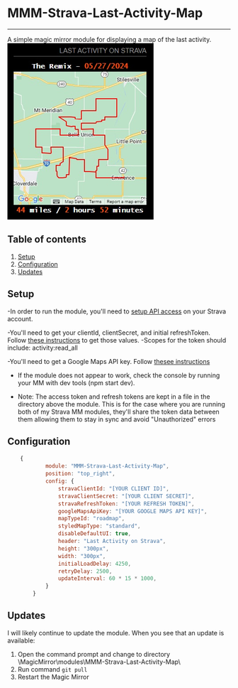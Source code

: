 # MMM-Strava-Last-Activity-Map

---

A simple magic mirror module for displaying a map of the last activity.  
![alt stravaLastActivityMap](./public/assets/images/StravaLastActivityMapScreenshot.JPG)

## Table of contents

1. [Setup](#setup)
2. [Configuration](#configuration)
3. [Updates](#updates)

## Setup

-In order to run the module, you'll need to [setup API access](https://developers.strava.com/docs/getting-started/#account) on your Strava account.

-You'll need to get your clientId, clientSecret, and initial refreshToken. Follow [these instructions](https://developers.strava.com/docs/getting-started/#oauth) to get those values.
-Scopes for the token should include: activity:read_all

-You'll need to get a Google Maps API key. Follow [thesee instructions](https://developers.google.com/maps/documentation/javascript/adding-a-google-map#key)

- If the module does not appear to work, check the console by running your MM with dev tools (npm start dev).

- Note: The access token and refresh tokens are kept in a file in the directory above the module. This is for the case where you are running both of my Strava MM modules, they'll share the token data between them allowing them to stay in sync and avoid "Unauthorized" errors

## Configuration

```js
	{
			module: "MMM-Strava-Last-Activity-Map",
			position: "top_right",
			config: {
				stravaClientId: "[YOUR CLIENT ID]",
				stravaClientSecret: "[YOUR CLIENT SECRET]",
				stravaRefreshToken: "[YOUR REFRESH TOKEN]",
				googleMapsApiKey: "[YOUR GOOGLE MAPS API KEY]",
				mapTypeId: "roadmap",
				styledMapType: "standard",
				disableDefaultUI: true,
				header: "Last Activity on Strava",
				height: "300px",
				width: "300px",
				initialLoadDelay: 4250,
				retryDelay: 2500,
				updateInterval: 60 * 15 * 1000,
			}
		}
```

## Updates

I will likely continue to update the module. When you see that an update is available:

1. Open the command prompt and change to directory \MagicMirror\modules\MMM-Strava-Last-Activity-Map\
2. Run command `git pull`
3. Restart the Magic Mirror
